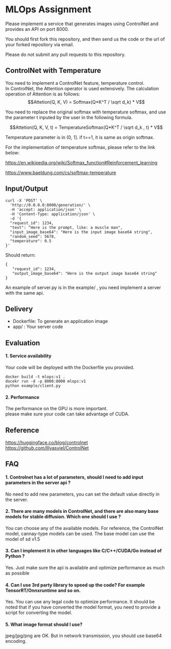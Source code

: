 # MLOps Assignment

Please implement a service that generates images using ControlNet and provides an API on port 8000.

You should first fork this repository, and then send us the code or the url of your forked repository via email.

Please do not submit any pull requests to this repository.

## ControlNet with Temperature
You need to implement a ControlNet feature, temperature control.  
In ControlNet, the Attention operator is used extensively. The calculation operation of Attention is as follows:  
$$Attetion(Q, K, V) = Softmax(Q*K^T / \sqrt d_k) * V$$  

You need to replace the original softmax with temperature softmax, and use the parameter t inputed by the user in the following formula.  

$$Attetion(Q, K, V, t) = TemperatureSoftmax(Q*K^T / \sqrt d_k , t) * V$$  
  
Temperature parameter is in (0, 1]. if t==1, it is same as origin softmax.  

For the implementation of temperature softmax, please refer to the link below:    

https://en.wikipedia.org/wiki/Softmax_function#Reinforcement_learning    

https://www.baeldung.com/cs/softmax-temperature    


## Input/Output
```
curl -X 'POST' \
  'http://0.0.0.0:8000/generation/' \
  -H 'accept: application/json' \
  -H 'Content-Type: application/json' \
  -d '{
  "request_id": 1234,
  "text": "Here is the prompt, like: a muscle man",
  "input_image_base64": "Here is the input image base64 string",
  "random_seed": 5678,
  "temperature": 0.5
}'
```

Should return:

```
{
   "request_id": 1234,
   "output_image_base64": "Here is the output image base64 string"
}
```

An example of server.py is in the example/ ,
you need implement a server with the same api.

## Delivery
- Dockerfile: To generate an application image
- app/ : Your server code

## Evaluation
#### 1. Service availability     
Your code will be deployed with the Dockerfile you provided.   
```
docker build -t mlops:v1 .
docekr run -d -p 8000:8000 mlops:v1
python example/client.py
```

#### 2. Performance   
The performance on the GPU is more important.  
please make sure your code can take advantage of CUDA.  

## Reference
https://huggingface.co/blog/controlnet     
https://github.com/lllyasviel/ControlNet    

## FAQ
#### 1. Controlnet has a lot of parameters, should I need to add input parameters in the server api ?  
No need to add new parameters, you can set the default value directly in the server.

#### 2. There are many models in ControlNet, and there are also many base models for stable diffusion. Which one should I use ?
You can choose any of the available models. For reference, the ControlNet model, cannay-type models can be used. The base model can use the model of sd v1.5

#### 3. Can I implement it in other languages like C/C++/CUDA/Go instead of Python ?  
Yes. Just make sure the api is available and optimize performance as much as possible  

#### 4. Can I use 3rd party library to speed up the code? For example TensorRT/Onnxruntime and so on.   
Yes. You can use any legal code to optimize performance. It should be noted that if you have converted the model format, you need to provide a script for converting the model.  

#### 5. What image format should I use? 
jpeg/jpg/png are OK. But in network transmission, you should use base64 encoding.


